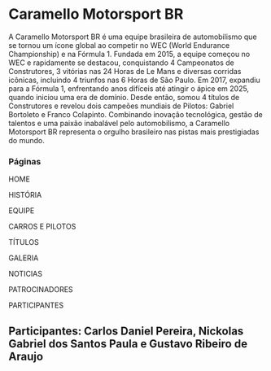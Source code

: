 <h1>Caramello Motorsport BR</h1>
<p>A Caramello Motorsport BR é uma equipe brasileira de automobilismo que se tornou um ícone global ao competir no WEC (World Endurance Championship) e na Fórmula 1. Fundada em 2015, a equipe começou no WEC e rapidamente se destacou, conquistando 4 Campeonatos de Construtores, 3 vitórias nas 24 Horas de Le Mans e diversas corridas icônicas, incluindo 4 triunfos nas 6 Horas de São Paulo. Em 2017, expandiu para a Fórmula 1, enfrentando anos difíceis até atingir o ápice em 2025, quando iniciou uma era de domínio. Desde então, somou 4 títulos de Construtores e revelou dois campeões mundiais de Pilotos: Gabriel Bortoleto e Franco Colapinto. Combinando inovação tecnológica, gestão de talentos e uma paixão inabalável pelo automobilismo, a Caramello Motorsport BR representa o orgulho brasileiro nas pistas mais prestigiadas do mundo.</p>

<h3>Páginas</h3>
<p>HOME</p>
<p>HISTÓRIA</p>
<p>EQUIPE</p>
<p>CARROS E PILOTOS</p>
<p>TÍTULOS</p>
<p>GALERIA</p>
<p>NOTICIAS</p>
<p>PATROCINADORES</p>
<p>PARTICIPANTES</p>

<h2>Participantes: Carlos Daniel Pereira,  Nickolas Gabriel dos Santos Paula e  Gustavo Ribeiro de Araujo</h2>
